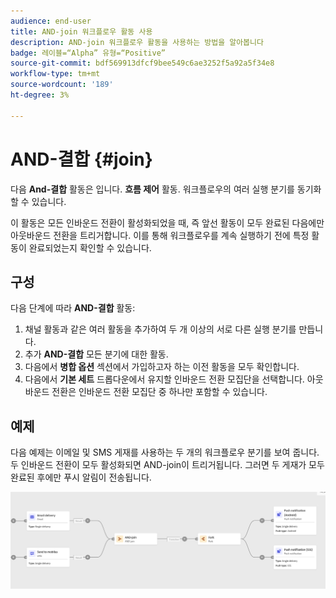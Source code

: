 ```yaml
---
audience: end-user
title: AND-join 워크플로우 활동 사용
description: AND-join 워크플로우 활동을 사용하는 방법을 알아봅니다
badge: 레이블=“Alpha” 유형=“Positive”
source-git-commit: bdf569913dfcf9bee549c6ae3252f5a92a5f34e8
workflow-type: tm+mt
source-wordcount: '189'
ht-degree: 3%

---
```



# AND-결합 {#join}

다음 **And-결합** 활동은 입니다. **흐름 제어** 활동. 워크플로우의 여러 실행 분기를 동기화할 수 있습니다.

이 활동은 모든 인바운드 전환이 활성화되었을 때, 즉 앞선 활동이 모두 완료된 다음에만 아웃바운드 전환을 트리거합니다. 이를 통해 워크플로우를 계속 실행하기 전에 특정 활동이 완료되었는지 확인할 수 있습니다.

## 구성

다음 단계에 따라 **AND-결합** 활동:

1. 채널 활동과 같은 여러 활동을 추가하여 두 개 이상의 서로 다른 실행 분기를 만듭니다.
1. 추가 **AND-결합** 모든 분기에 대한 활동.
1. 다음에서 **병합 옵션** 섹션에서 가입하고자 하는 이전 활동을 모두 확인합니다.
1. 다음에서 **기본 세트** 드롭다운에서 유지할 인바운드 전환 모집단을 선택합니다. 아웃바운드 전환은 인바운드 전환 모집단 중 하나만 포함할 수 있습니다.

## 예제

다음 예제는 이메일 및 SMS 게재를 사용하는 두 개의 워크플로우 분기를 보여 줍니다. 두 인바운드 전환이 모두 활성화되면 AND-join이 트리거됩니다. 그러면 두 게재가 모두 완료된 후에만 푸시 알림이 전송됩니다.

![](../assets/workflow-andjoin-example.png)